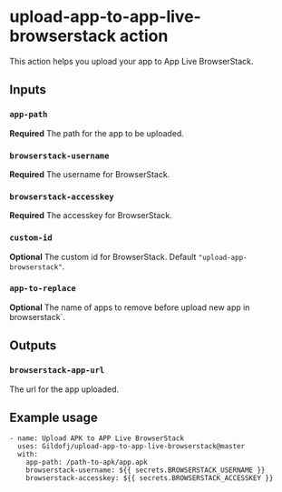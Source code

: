 # upload-app-to-app-live-browserstack action

This action helps you upload your app to App Live BrowserStack.

## Inputs

### `app-path`

**Required** The path for the app to be uploaded.

### `browserstack-username`

**Required** The username for BrowserStack.

### `browserstack-accesskey`

**Required** The accesskey for BrowserStack.

### `custom-id`

**Optional** The custom id for BrowserStack. Default `"upload-app-browserstack"`.

### `app-to-replace`

**Optional** The name of apps to remove before upload new app in browserstack`.

## Outputs

### `browserstack-app-url`

The url for the app uploaded.

## Example usage

```
- name: Upload APK to APP Live BrowserStack
  uses: Gildofj/upload-app-to-app-live-browserstack@master
  with:
    app-path: /path-to-apk/app.apk
    browserstack-username: ${{ secrets.BROWSERSTACK_USERNAME }}
    browserstack-accesskey: ${{ secrets.BROWSERSTACK_ACCESSKEY }}
```

